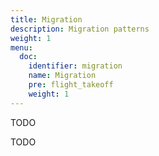 ```yaml
---
title: Migration
description: Migration patterns
weight: 1
menu:
  doc:
    identifier: migration
    name: Migration
    pre: flight_takeoff
    weight: 1
---
```


TODO

TODO